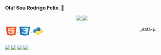 ### Olá! Sou Rodrigo Felix. 👋


<div align="center">
  <a href="https://github.com/rodrigofelixf">
  <img width="48%" src="https://github-readme-stats.vercel.app/api?username=rodrigofelixf&show_icons=true&theme=dracula&include_all_commits=true&count_private=true"/>
  <img width="48%" src="https://github-readme-stats.vercel.app/api/top-langs/?username=rodrigofelixf&layout=compact&langs_count=7&theme=dracula"/>
</div>
  
  </div>
<div style="display: inline_block"><br>
  <!--<img align="center" alt="Rafa-Js" height="30" width="40" src="https://raw.githubusercontent.com/devicons/devicon/master/icons/javascript/javascript-plain.svg">//-->
  <!-- <img align="center" alt="Rafa-Ts" height="30" width="40" src="https://raw.githubusercontent.com/devicons/devicon/master/icons/typescript/typescript-plain.svg">//-->
  <!--<img align="center" alt="Rafa-React" height="30" width="40" src="https://raw.githubusercontent.com/devicons/devicon/master/icons/react/react-original.svg">//-->
  <img align="center" alt="Rafa-HTML" height="30" width="40" src="https://raw.githubusercontent.com/devicons/devicon/master/icons/html5/html5-original.svg">
  <img align="center" alt="Rafa-CSS" height="30" width="40" src="https://raw.githubusercontent.com/devicons/devicon/master/icons/css3/css3-original.svg">
  <img align="center" alt="Rafa-Python" height="30" width="40" src="https://raw.githubusercontent.com/devicons/devicon/master/icons/python/python-original.svg">
   <!-- <img align="center" alt="Rafa-Csharp" height="30" width="40" src="https://raw.githubusercontent.com/devicons/devicon/master/icons/csharp/csharp-original.svg">//-->
  <img align="right" alt="Rafa-pic" height="150" style="border-radius:50px;" src="https://scontent.frec8-1.fna.fbcdn.net/v/t1.6435-9/82226458_2934522929932391_8389824364802998272_n.jpg?_nc_cat=102&ccb=1-7&_nc_sid=174925&_nc_ohc=tuC33eidZlYAX_4bAdW&_nc_ht=scontent.frec8-1.fna&oh=00_AT_QGmnTh6dXGd_Gtmp8_KodYWy8-W9YBJPdkD83g4uqhg&oe=6365AFE9">
</div>

##
<div>
   <a href="https://www.youtube.com/cadeturodrigoo" target="_blank"><img src="https://img.shields.io/badge/YouTube-FF0000?style=for-the-badge&logo=youtube&logoColor=white" target="_blank" rel="external"></a>
  <a href="https://www.instagram.com/cadeturodrigo" target="_blank"><img src="https://img.shields.io/badge/-Instagram-%23E4405F?style=for-the-badge&logo=instagram&logoColor=white" target="_blank"></a>
  <a href = "mailto:cadeturodrigo@gmail.com"><img src="https://img.shields.io/badge/-Gmail-%23333?style=for-the-badge&logo=gmail&logoColor=white" target="_blank"></a>
  <a href="https://www.linkedin.com/in/rodrigofelixf" target="_blank"><img src="https://img.shields.io/badge/-LinkedIn-%230077B5?style=for-the-badge&logo=linkedin&logoColor=white" target="_blank"></a> 
</div>
